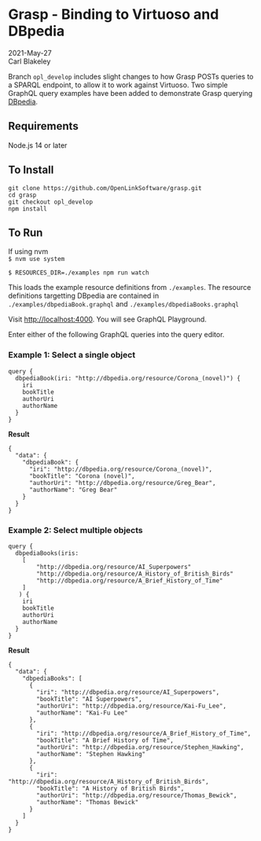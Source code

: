 # Grasp - Binding to Virtuoso and DBpedia

2021-May-27  
Carl Blakeley

Branch `opl_develop` includes slight changes to how Grasp POSTs queries to a SPARQL endpoint, to allow it to work against Virtuoso. Two simple GraphQL query examples have been added to demonstrate Grasp querying [DBpedia](https://www.dbpedia.org/).

## Requirements

Node.js 14 or later

## To Install

```
git clone https://github.com/OpenLinkSoftware/grasp.git
cd grasp
git checkout opl_develop
npm install
```

## To Run

If using nvm  
`$ nvm use system`

`$ RESOURCES_DIR=./examples npm run watch`

This loads the example resource definitions from `./examples`. The resource definitions targetting DBpedia are contained in `./examples/dbpediaBook.graphql` and `./examples/dbpediaBooks.graphql`

Visit <http://localhost:4000>. You will see GraphQL Playground.

Enter either of the following GraphQL queries into the query editor.

### Example 1: Select a single object

```
query {
  dbpediaBook(iri: "http://dbpedia.org/resource/Corona_(novel)") {
    iri
    bookTitle
    authorUri
    authorName
  }
}
```

**Result**

```
{
  "data": {
    "dbpediaBook": {
      "iri": "http://dbpedia.org/resource/Corona_(novel)",
      "bookTitle": "Corona (novel)",
      "authorUri": "http://dbpedia.org/resource/Greg_Bear",
      "authorName": "Greg Bear"
    }
  }
}
```

### Example 2: Select multiple objects

```
query {
  dbpediaBooks(iris: 
	[ 
		"http://dbpedia.org/resource/AI_Superpowers"
		"http://dbpedia.org/resource/A_History_of_British_Birds"
		"http://dbpedia.org/resource/A_Brief_History_of_Time"
	]
   ) {
    iri
    bookTitle
    authorUri
    authorName
  }
}
```

**Result**

```
{
  "data": {
    "dbpediaBooks": [
      {
        "iri": "http://dbpedia.org/resource/AI_Superpowers",
        "bookTitle": "AI Superpowers",
        "authorUri": "http://dbpedia.org/resource/Kai-Fu_Lee",
        "authorName": "Kai-Fu Lee"
      },
      {
        "iri": "http://dbpedia.org/resource/A_Brief_History_of_Time",
        "bookTitle": "A Brief History of Time",
        "authorUri": "http://dbpedia.org/resource/Stephen_Hawking",
        "authorName": "Stephen Hawking"
      },
      {
        "iri": "http://dbpedia.org/resource/A_History_of_British_Birds",
        "bookTitle": "A History of British Birds",
        "authorUri": "http://dbpedia.org/resource/Thomas_Bewick",
        "authorName": "Thomas Bewick"
      }
    ]
  }
}
```
